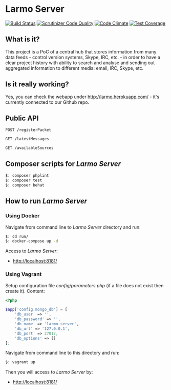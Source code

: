 # Larmo Server

[![Build Status](https://travis-ci.org/larmo-hub/larmo-server.svg?branch=master)](https://travis-ci.org/larmo-hub/larmo-server)
[![Scrutinizer Code Quality](https://scrutinizer-ci.com/g/larmo-hub/larmo-server/badges/quality-score.png?b=master)](https://scrutinizer-ci.com/g/larmo-hub/larmo-server/?branch=master)
[![Code Climate](https://codeclimate.com/github/larmo-hub/larmo-server/badges/gpa.svg)](https://codeclimate.com/github/larmo-hub/larmo-server)
[![Test Coverage](https://codeclimate.com/github/larmo-hub/larmo-server/badges/coverage.svg)](https://codeclimate.com/github/larmo-hub/larmo-server/coverage)

## What is it?

This project is a PoC of a central hub that stores information from many data feeds - control version systems, Skype, IRC, etc. - in order to have a clear project history with ability to search and analyse and sending out aggregated information to different media: email, IRC, Skype, etc.

## Is it really working?

Yes, you can check the webapp under http://larmo.herokuapp.com/ - it's currently connected to our Github repo.

## Public API

```
POST /registerPacket
```

```
GET /latestMessages
```

```
GET /availableSources
```

## Composer scripts for *Larmo Server*

```bash
$: composer phplint
$: composer test
$: composer behat
```

## How to run *Larmo Server*

### Using Docker

Navigate from command line to *Larmo Server* directory and run:

```bash
$: cd run/
$: docker-compose up -d
```

Access to *Larmo Server*:

- [http://localhost:8181/](http://localhost:8181/)

### Using Vagrant

Setup configuration file *config/parameters.php* (if a file does not exist then create it). Content:

```php
<?php

$app['config.mongo_db'] = [
    'db_user' => '',
    'db_password' => '',
    'db_name' => 'larmo-server',
    'db_url' => '127.0.0.1',
    'db_port' => 27017,
    'db_options' => []
];
```

Navigate from command line to this directory and run:

```bash
$: vagrant up
```

Then you will access to *Larmo Server* by:

- [http://localhost:8181/](http://localhost:8181/)